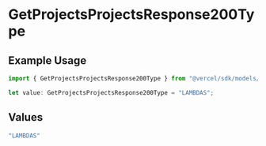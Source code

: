 # GetProjectsProjectsResponse200Type

## Example Usage

```typescript
import { GetProjectsProjectsResponse200Type } from "@vercel/sdk/models/getprojectsop.js";

let value: GetProjectsProjectsResponse200Type = "LAMBDAS";
```

## Values

```typescript
"LAMBDAS"
```